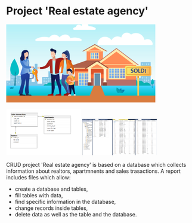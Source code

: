 # Project 'Real estate agency'
<img src="Images/Real estate agency.jpg"  width="400">

<img src="Images/Project's diagram.png"  width="200"> <img src="Images/Filled tables.png"  width="200">

CRUD project 'Real estate agency' is based on a database which  collects information about realtors, apartmnents and sales trasactions.
A report includes files which allow:

- create a database and tables,
- fill tables with data,
- find specific information in the database,
- change records inside tables,
- delete data as well as  the table and the database.

